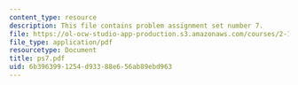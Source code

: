 ```yaml
---
content_type: resource
description: This file contains problem assignment set number 7.
file: https://ol-ocw-studio-app-production.s3.amazonaws.com/courses/2-12-introduction-to-robotics-fall-2005/6b3963991254d93388e656ab89ebd963_ps7.pdf
file_type: application/pdf
resourcetype: Document
title: ps7.pdf
uid: 6b396399-1254-d933-88e6-56ab89ebd963
---
```

